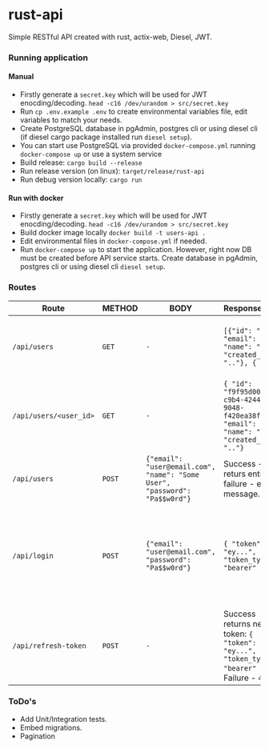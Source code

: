 # rust-api
Simple RESTful API created with rust, actix-web, Diesel, JWT.


### Running application

#### Manual
* Firstly generate a `secret.key` which will be used for JWT enocding/decoding. `head -c16 /dev/urandom > src/secret.key`
* Run `cp .env.example .env` to create environmental variables file, edit variables to match your needs.
* Create PostgreSQL database in pgAdmin, postgres cli or using diesel cli (if diesel cargo package installed run `diesel setup`).
* You can start use PostgreSQL via provided `docker-compose.yml` running `docker-compose up` or use a system service
* Build release: `cargo build --release`
* Run release version (on linux): `target/release/rust-api`
* Run debug version locally: `cargo run`

#### Run with docker
* Firstly generate a `secret.key` which will be used for JWT enocding/decoding. `head -c16 /dev/urandom > src/secret.key`
* Build docker image locally `docker build -t users-api .`
* Edit environmental files in `docker-compose.yml` if needed.
* Run `docker-compose up` to start the application. However, right now DB must be created before API service starts. Create database in pgAdmin, postgres cli or using diesel cli `diesel setup`. 


### Routes

| Route                | METHOD | BODY | Response | Description |
| ---------------------| ------ | ------ |:------------|------------|
|`/api/users`          | `GET`  |   `-`  | `[{"id": "..", "email": "..", "name": "..", "created_at": ".."}, { ... }` | Lists all users. Protected route, needs authorized user |
|`/api/users/<user_id>`| `GET`  |   `-`  | `{ "id": "f9f95d00-c9b4-4244-9048-f420ea38f873", "email": "..", "name": "..", "created_at": ".."}`  | Finds user by id. Protected route, needs authorized user |
|`/api/users`          | `POST` | `{"email": "user@email.com", "name": "Some User", "password": "Pa$$w0rd"}` | Success - returs entity, failure - error message.  | Creates new user (signup route). |
|`/api/login`          | `POST` | `{"email": "user@email.com", "password": "Pa$$w0rd"}`  | `{ "token": "ey...", "token_type": "bearer" }` | Returns token which should be added to Authorization header in order to reach secured routes |
|`/api/refresh-token`  | `POST` | `-` | Success returns new token: `{ "token": "ey...", "token_type": "bearer" }`. Failure - `401` | To refresh token a valid token is needed in Authorization header |



### ToDo's
* Add Unit/Integration tests.
* Embed migrations.
* Pagination

